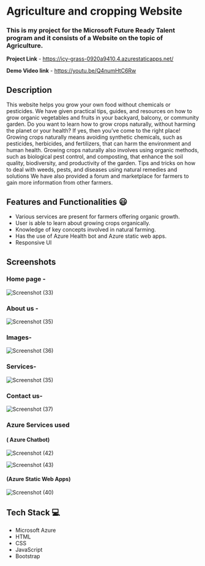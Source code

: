 # Agriculture and cropping Website

### This is my project for the Microsoft Future Ready Talent program and it consists of a Website on the topic of Agriculture.

**Project Link** - https://icy-grass-0920a9410.4.azurestaticapps.net/

**Demo Video link** -  https://youtu.be/Q4numHtC6Rw

## Description

This website helps you grow your own food without chemicals or pesticides. 
We have given practical tips, guides, and resources on how to grow organic vegetables and fruits in your backyard, balcony, or community garden.
Do you want to learn how to grow crops naturally, without harming the planet or your health? If yes, then you’ve come to the right place!
Growing crops naturally means avoiding synthetic chemicals, such as pesticides, herbicides, and fertilizers, that can harm the environment and human health.
Growing crops naturally also involves using organic methods, such as biological pest control, and composting, that enhance the soil quality, biodiversity, and productivity of the garden.
Tips and tricks on how to deal with weeds, pests, and diseases using natural remedies and solutions
We have also provided a forum and marketplace for farmers to gain more information from other farmers.

## Features and Functionalities 😃

- Various services are present for farmers offering organic growth.
- User is able to learn about growing crops organically.
- Knowledge of key concepts involved in natural farming.
- Has the use of Azure Health bot and Azure static web apps.
- Responsive UI

## Screenshots
### Home page -   

![Screenshot (33)](https://github.com/Siddhesh179/MFRT-project/assets/140095599/8d380d34-c03a-4a93-b90e-d12f59a24b1a)

### About us -
![Screenshot (35)](https://github.com/Siddhesh179/MFRT-project/assets/140095599/91c8e224-538e-443f-b93a-97b04df75255)

### Images-
![Screenshot (36)](https://github.com/Siddhesh179/MFRT-project/assets/140095599/7c3b5cc6-4561-46b8-ba39-c8db1ac11c42)

### Services-

![Screenshot (35)](https://github.com/Siddhesh179/MFRT-project/assets/140095599/99671c1e-b2c5-4be1-bf5a-a00b065756cd)

### Contact us-

![Screenshot (37)](https://github.com/Siddhesh179/MFRT-project/assets/140095599/7528d846-7205-4ea0-8cb1-220cfafa83f6)

### Azure Services used 
#### ( Azure Chatbot)
![Screenshot (42)](https://github.com/Siddhesh179/MFRT-project/assets/140095599/90364030-95ab-4c2c-b878-30010ca64af9)

![Screenshot (43)](https://github.com/Siddhesh179/MFRT-project/assets/140095599/913b3971-9234-41dc-b02e-4020966ef4f5)

#### (Azure Static Web Apps)
![Screenshot (40)](https://github.com/Siddhesh179/MFRT-project/assets/140095599/22d2054d-8a76-4133-a076-b2e8cea7a6fd)

## Tech Stack 💻

- Microsoft Azure
- HTML
- CSS
- JavaScript
- Bootstrap
